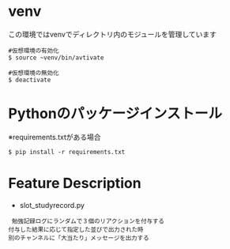 # venv
この環境ではvenvでディレクトリ内のモジュールを管理しています
```
#仮想環境の有効化
$ source ~venv/bin/avtivate

#仮想環境の無効化
$ deactivate
```

# Pythonのパッケージインストール
※requirements.txtがある場合
```
$ pip install -r requirements.txt
```

# Feature Description
- slot_studyrecord.py
```
 勉強記録ログにランダムで３個のリアクションを付与する
付与した結果に応じて指定した並びで出力された時
別のチャンネルに「大当たり」メッセージを出力する
```
